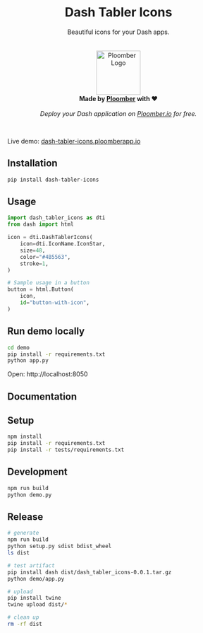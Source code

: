 <p align="center">
    <h1 align="center"><b>Dash Tabler Icons</b></h1>
	<p align="center">
		Beautiful icons for your Dash apps.
    <br />
    <br />
    <br />
    <img width="100" height="100" src="https://avatars.githubusercontent.com/u/60114551?s=200&v=4" alt="Ploomber Logo">
    <br />
    <b>  Made by <a href="https://ploomber.io">Ploomber</a> with ❤️</b>
    <br />
    <br />
    <i>Deploy your Dash application on <a href="https://ploomber.io">Ploomber.io</a> for free.</i>
    <br />
  </p>
</p>
<br/>



Live demo: [dash-tabler-icons.ploomberapp.io](https://dash-tabler-icons.ploomberapp.io/)

## Installation

```sh
pip install dash-tabler-icons
```

## Usage

```python
import dash_tabler_icons as dti
from dash import html

icon = dti.DashTablerIcons(
    icon=dti.IconName.IconStar,
    size=48,
    color="#4B5563",
    stroke=1,
)

# Sample usage in a button
button = html.Button(
    icon,
    id="button-with-icon",
)
```

## Run demo locally

```sh
cd demo
pip install -r requirements.txt
python app.py
```

Open: http://localhost:8050


## Documentation


## Setup

```sh
npm install
pip install -r requirements.txt
pip install -r tests/requirements.txt
```

## Development

```sh
npm run build
python demo.py
```


## Release

```sh
# generate
npm run build
python setup.py sdist bdist_wheel
ls dist

# test artifact
pip install dash dist/dash_tabler_icons-0.0.1.tar.gz
python demo/app.py

# upload
pip install twine
twine upload dist/*

# clean up
rm -rf dist
```